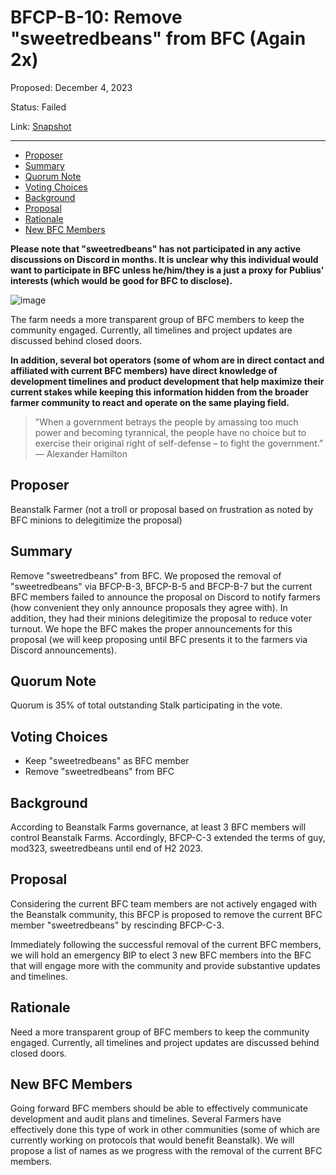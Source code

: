 # BFCP-B-10: Remove "sweetredbeans" from BFC (Again 2x)

Proposed: December 4, 2023

Status: Failed

Link: [Snapshot](https://snapshot.org/#/beanstalkfarms.eth/proposal/0xc228a62382ea23177b3ec0b2172a75c34a960ed60c2e4afc9a7c733b3cf31cf6)

---

- [Proposer](#proposer)
- [Summary](#summary)
- [Quorum Note](#quorum-note)
- [Voting Choices](#voting-choices)
- [Background](#background)
- [Proposal](#proposal)
- [Rationale](#rationale)
- [New BFC Members](#new-bfc-members)

**Please note that "sweetredbeans" has not participated in any active discussions on Discord in months. It is unclear why this individual would want to participate in BFC unless he/him/they is a just a proxy for Publius' interests (which would be good for BFC to disclose).**

![image](https://i.imgur.com/eOhNHJc.jpg)    

The farm needs a more transparent group of BFC members to keep the community engaged. Currently, all timelines and project updates are discussed behind closed doors. 

**In addition, several bot operators (some of whom are in direct contact and affiliated with current BFC members) have direct knowledge of development timelines and product development that help maximize their current stakes while keeping this information hidden from the broader farmer community to react and operate on the same playing field.**

> "When a government betrays the people by amassing too much power and becoming tyrannical, the people have no choice but to exercise their original right of self-defense – to fight the government.” — Alexander Hamilton

## Proposer
Beanstalk Farmer (not a troll or proposal based on frustration as noted by BFC minions to delegitimize the proposal)

## Summary
Remove "sweetredbeans" from BFC. We proposed the removal of "sweetredbeans" via BFCP-B-3, BFCP-B-5 and BFCP-B-7 but the current BFC members failed to announce the proposal on Discord to notify farmers (how convenient they only announce proposals they agree with). In addition, they had their minions delegitimize the proposal to reduce voter turnout. We hope the BFC makes the proper announcements for this proposal (we will keep proposing until BFC presents it to the farmers via Discord announcements).    

## Quorum Note
Quorum is 35% of total outstanding Stalk participating in the vote.

## Voting Choices
- Keep "sweetredbeans" as BFC member
- Remove "sweetredbeans" from BFC

## Background
According to Beanstalk Farms governance, at least 3 BFC members will control Beanstalk Farms. Accordingly, BFCP-C-3 extended the terms of guy, mod323, sweetredbeans until end of H2 2023. 

## Proposal
Considering the current BFC team members are not actively engaged with the Beanstalk community, this BFCP is proposed to remove the current BFC member "sweetredbeans" by rescinding BFCP-C-3. 

Immediately following the successful removal of the current BFC members, we will hold an emergency BIP to elect 3 new BFC members into the BFC that will engage more with the community and provide substantive updates and timelines.

## Rationale
Need a more transparent group of BFC members to keep the community engaged. Currently, all timelines and project updates are discussed behind closed doors.

## New BFC Members
Going forward BFC members should be able to effectively communicate development and audit plans and timelines. Several Farmers have effectively done this type of work in other communities (some of which are currently working on protocols that would benefit Beanstalk). We will propose a list of names as we progress with the removal of the current BFC members.
